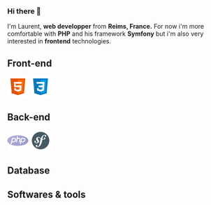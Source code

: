 ### Hi there 👋

I'm Laurent, **web developper** from **Reims, France.** For now i'm more comfortable with **PHP** and his framework **Symfony** but i'm also very interested in **frontend** technologies.

## Front-end
![HTML5](https://github.com/Laurent-Finana/Laurent-Finana/blob/main/img/icons8-html-48.png)
![CSS3](https://github.com/Laurent-Finana/Laurent-Finana/blob/main/img/icons8-css-48.png)

## Back-end

![PHP](https://github.com/Laurent-Finana/Laurent-Finana/blob/main/img/icons8-php-48.png)
![Symfony](https://github.com/Laurent-Finana/Laurent-Finana/blob/main/img/icons8-symfony-48.png)

## Database
## Softwares & tools
